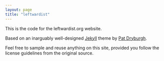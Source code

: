 ```yaml
---
layout: page
title: "leftwardist"
---
```


This is the code for the leftwardist.org website.


Based on an inarguably well-designed [Jekyll](http://jekyllrb.com) theme by [Pat Dryburgh](https://patdryburgh.com).

Feel free to sample and reuse anything on this site, provided you follow the license guidelines from the original source.